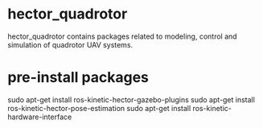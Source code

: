 # hector_quadrotor
hector_quadrotor contains packages related to modeling, control and simulation of quadrotor UAV systems.
# pre-install packages 
sudo apt-get install ros-kinetic-hector-gazebo-plugins
sudo apt-get install ros-kinetic-hector-pose-estimation
sudo apt-get install ros-kinetic-hardware-interface
